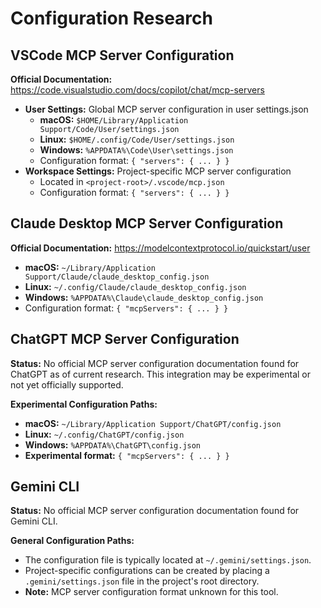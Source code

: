 # Configuration Research

## VSCode MCP Server Configuration

**Official Documentation:** https://code.visualstudio.com/docs/copilot/chat/mcp-servers

- **User Settings:** Global MCP server configuration in user settings.json
  - **macOS:** `$HOME/Library/Application Support/Code/User/settings.json`
  - **Linux:** `$HOME/.config/Code/User/settings.json`
  - **Windows:** `%APPDATA%\Code\User\settings.json`
  - Configuration format: `{ "servers": { ... } }`
- **Workspace Settings:** Project-specific MCP server configuration
  - Located in `<project-root>/.vscode/mcp.json`
  - Configuration format: `{ "servers": { ... } }`

## Claude Desktop MCP Server Configuration

**Official Documentation:** https://modelcontextprotocol.io/quickstart/user

- **macOS:** `~/Library/Application Support/Claude/claude_desktop_config.json`
- **Linux:** `~/.config/Claude/claude_desktop_config.json`
- **Windows:** `%APPDATA%\Claude\claude_desktop_config.json`
- Configuration format: `{ "mcpServers": { ... } }`

## ChatGPT MCP Server Configuration

**Status:** No official MCP server configuration documentation found for ChatGPT as of current research. This integration may be experimental or not yet officially supported.

**Experimental Configuration Paths:**
- **macOS:** `~/Library/Application Support/ChatGPT/config.json`
- **Linux:** `~/.config/ChatGPT/config.json`
- **Windows:** `%APPDATA%\ChatGPT\config.json`
- **Experimental format:** `{ "mcpServers": { ... } }`

## Gemini CLI

**Status:** No official MCP server configuration documentation found for Gemini CLI.

**General Configuration Paths:**
- The configuration file is typically located at `~/.gemini/settings.json`.
- Project-specific configurations can be created by placing a `.gemini/settings.json` file in the project's root directory.
- **Note:** MCP server configuration format unknown for this tool.
